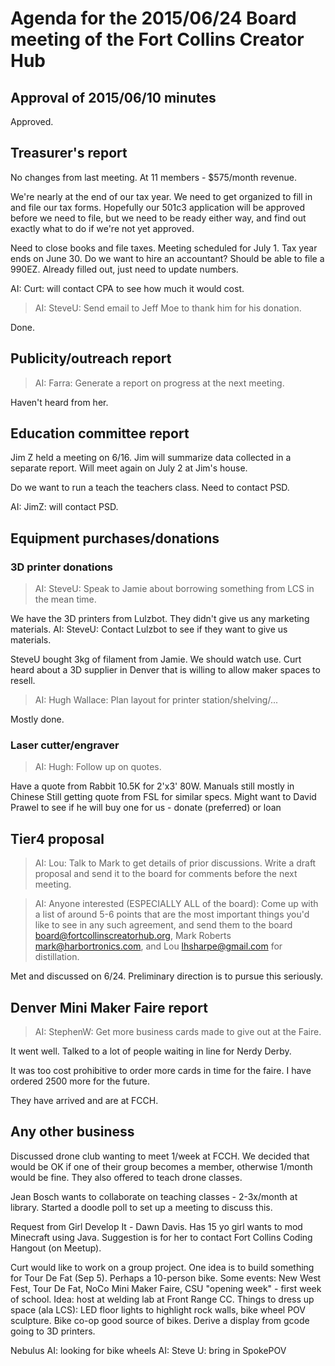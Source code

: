 # Agenda for the 2015/06/24 Board meeting of the Fort Collins Creator Hub

## Approval of 2015/06/10 minutes

Approved.

## Treasurer's report

No changes from last meeting. At 11 members - $575/month revenue.

We're nearly at the end of our tax year. We need to get organized to fill in
and file our tax forms. Hopefully our 501c3 application will be approved
before we need to file, but we need to be ready either way, and find out
exactly what to do if we're not yet approved.

Need to close books and file taxes. Meeting scheduled for July 1. Tax year ends on June 30. Do we want to hire an accountant? Should be able to file a 990EZ. Already filled out, just need to update numbers.

AI: Curt: will contact CPA to see how much it would cost.

> AI: SteveU: Send email to Jeff Moe to thank him for his donation.

Done.

## Publicity/outreach report

> AI: Farra: Generate a report on progress at the next meeting.

Haven't heard from her.

## Education committee report

Jim Z held a meeting on 6/16. Jim will summarize data collected in a separate report. Will meet again on July 2 at Jim's house.

Do we want to run a teach the teachers class. Need to contact PSD.

AI: JimZ: will contact PSD.

## Equipment purchases/donations

### 3D printer donations

> AI: SteveU: Speak to Jamie about borrowing something from LCS in the mean
> time.

We have the 3D printers from Lulzbot. They didn't give us any marketing materials.
AI: SteveU: Contact Lulzbot to see if they want to give us materials.

SteveU bought 3kg of filament from Jamie. We should watch use. Curt heard about a 3D supplier in Denver that is willing to allow maker spaces to resell.

> AI: Hugh Wallace: Plan layout for printer station/shelving/...

Mostly done.

### Laser cutter/engraver

> AI: Hugh: Follow up on quotes.

Have a quote from Rabbit 10.5K for 2'x3' 80W. Manuals still mostly in Chinese
Still getting quote from FSL for similar specs.
Might want to David Prawel to see if he will buy one for us - donate (preferred) or loan

## Tier4 proposal

> AI: Lou: Talk to Mark to get details of prior discussions. Write a draft
> proposal and send it to the board for comments before the next meeting.

> AI: Anyone interested (ESPECIALLY ALL of the board): Come up with a list of
> around 5-6 points that are the most important things you'd like to see in any
> such agreement, and send them to the board <board@fortcollinscreatorhub.org>,
> Mark Roberts <mark@harbortronics.com>, and Lou <lhsharpe@gmail.com> for
> distillation.

Met and discussed on 6/24. Preliminary direction is to pursue this seriously.

## Denver Mini Maker Faire report

> AI: StephenW: Get more business cards made to give out at the Faire.

It went well. Talked to a lot of people waiting in line for Nerdy Derby.

It was too cost prohibitive to order more cards in time for the faire. I have
ordered 2500 more for the future.

They have arrived and are at FCCH.

## Any other business

Discussed drone club wanting to meet 1/week at FCCH. We decided that would be OK if one of their group becomes a member, otherwise 1/month would be fine. They also offered to teach drone classes.

Jean Bosch wants to collaborate on teaching classes - 2-3x/month at library. Started a doodle poll to set up a meeting to discuss this.

Request from Girl Develop It - Dawn Davis. Has 15 yo girl wants to mod Minecraft using Java. Suggestion is for her to contact Fort Collins Coding Hangout (on Meetup).

Curt would like to work on a group project. One idea is to build something for Tour De Fat (Sep 5).  Perhaps a 10-person bike. Some events: New West Fest, Tour De Fat, NoCo Mini Maker Faire, CSU "opening week" - first week of school. Idea: host at welding lab at Front Range CC. Things to dress up space (ala LCS): LED floor lights to highlight rock walls, bike wheel POV sculpture.  Bike co-op good source of bikes. Derive a display from gcode going to 3D printers.

Nebulus AI: looking for bike wheels
AI: Steve U: bring in SpokePOV

